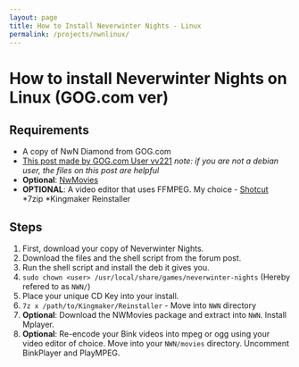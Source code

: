 ```yaml
---
layout: page
title: How to Install Neverwinter Nights - Linux
permalink: /projects/nwnlinux/
---
```


# How to install Neverwinter Nights on Linux (GOG.com ver)

## Requirements
* A copy of NwN Diamond from GOG.com
* [This post made by GOG.com User vv221](https://www.gog.com/forum/neverwinter_nights_series/linux_install_neverwinter_nights_on_debianubuntumintsteamos/post12) *note: if you are not a debian user, the files on this post are helpful*
* __Optional__: [NwMovies](https://github.com/nwnlinux/nwmovies)
* __OPTIONAL__: A video editor that uses FFMPEG. My choice - [Shotcut](http://www.shotcut.org/)
*7zip
*Kingmaker Reinstaller

## Steps
1. First, download your copy of Neverwinter Nights.
2. Download the files and the shell script from the forum post.
3. Run the shell script and install the deb it gives you.
4. `sudo chown <user> /usr/local/share/games/neverwinter-nights` (Hereby refered to as `NWN/`)
5. Place your unique CD Key into your install.
6. `7z x /path/to/Kingmaker/Reinstaller` - Move into `NWN` directory
7. __Optional__: Download the NWMovies package and extract into `NWN`. Install Mplayer.
8. __Optional__: Re-encode your Bink videos into mpeg or ogg using your video editor of choice. Move into your `NWN/movies` directory. Uncomment BinkPlayer and PlayMPEG.
